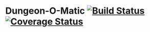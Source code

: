 Dungeon-O-Matic [![Build Status](https://secure.travis-ci.org/cleggatt/dungeon-o-matic.png)](http://travis-ci.org/cleggatt/dungeon-o-matic) [![Coverage Status](https://coveralls.io/repos/cleggatt/dungeon-o-matic/badge.svg)](https://coveralls.io/github/cleggatt/dungeon-o-matic)
===============